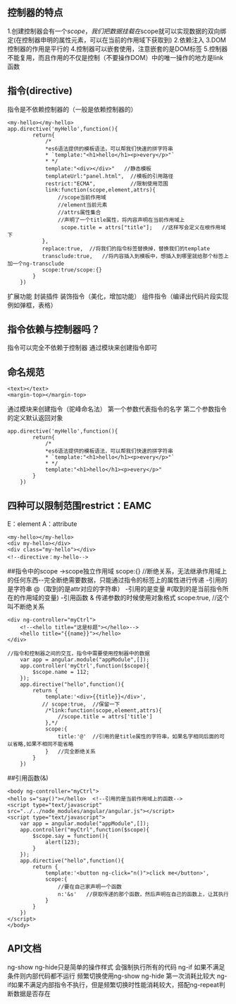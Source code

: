 ## 控制器的特点
1.创建控制器会有一个$scope，我们把数据挂载在$scope就可以实现数据的双向绑定(在控制器申明的属性元素，可以在当前的作用域下获取到)
2.依赖注入
3.DOM控制器的作用是平行的
4.控制器可以嵌套使用，注意嵌套的是DOM标签
5.控制器不能复用，而且作用的不仅是控制（不要操作DOM）中的唯一操作的地方是link函数

## 指令(directive)
指令是不依赖控制器的（一般是依赖控制器的）
```
<my-hello></my-hello>
app.directive('myHello',function(){
        return{
            /*
            *es6语法提供的模板语法，可以帮我们快速的拼字符串
            * `template:"<h1>hello</h1><p>every</p>"`
            * */
            template:"<div></div>"   //静态模板
            templateUrl:"panel.html",  //模板的引用路径
            restrict:"ECMA",           //限制使用范围
            link:function(scope,element,attrs){
                //scope当前作用域
                //element当前元素
                //attrs属性集合
                //声明了一个title属性，将内容声明在当前作用域上
                 scope.title = attrs["title"];   //这样写会定义在根作用域下
           },
           replace:true,  //将我们的指令标签替换掉，替换我们的template
           transclude:true,   //将内容插入到模板中，想插入到哪里就给那个标签上加一个ng-transclude
           scope:true/scope:{}
        }
    })
```
扩展功能 封装插件
装饰指令（美化，增加功能）
组件指令（编译出代码片段实现例如弹框，表格）

## 指令依赖与控制器吗？
指令可以完全不依赖于控制器
通过模块来创建指令即可

## 命名规范
```
<text></text>
<margin-top></margin-top>
```

通过模块来创建指令（驼峰命名法）
第一个参数代表指令的名字
第二个参数指令的定义默认返回对象
```
app.directive('myHello',function(){
        return{
            /*
            *es6语法提供的模板语法，可以帮我们快速的拼字符串
            * `template:"<h1>hello</h1><p>every</p>"`
            * */
            template:"<h1>hello</h1><p>every</p>"
        }
    })
```

## 四种可以限制范围restrict：EAMC
E：element   A：attribute
```
<my-hello></my-hello>
<div my-hello></div>
<div class="my-hello"></div>
<!--directive：my-hello-->
```

##指令中的scope
->scope独立作用域 
scope:{}      //断绝关系，无法继承作用域上的任何东西--完全断绝需要数据，只能通过指令的标签上的属性进行传递
-引用的是字符串 @（取到的是attr对应的字符串）
-引用的是变量  #(取到的是当前指令所在的作用域的变量)
-引用函数     & 传递参数的时候使用对象格式
scope:true,   //这个叫不断绝关系
```
<div ng-controller="myCtrl">
    <!--<hello title="这是标题"></hello>-->
    <hello title="{{name}}"></hello>
</div>

//指令和控制器之间的交互，指令中需要使用控制器中的数据
    var app = angular.module("appModule",[]);
    app.controller('myCtrl',function($scope){
        $scope.name = 112;
    });
    app.directive("hello",function(){
        return {
            template:'<div>{{title}}</div>',
           // scope:true,  //保留一下
            /*link:function(scope,element,attrs){
                //scope.title = attrs['title']
            },*/
            scope:{
                title:'@'  //引用的是title属性的字符串，如果名字相同后面的可以省略,如果不相同不能省略
            }   //完全断绝关系
        }
    })
```

##引用函数(&)
```
<body ng-controller="myCtrl">
<hello s="say()"></hello>  <!--引用的是当前作用域上的函数-->
<script type="text/javascript" src="../../node_modules/angular/angular.js"></script>
<script type="text/javascript">
    var app = angular.module("appModule",[]);
    app.controller("myCtrl",function($scope){
        $scope.say = function(){
            alert(123);
        }
    });
    app.directive("hello",function(){
        return {
            template:'<button ng-click="n()">click me</button>',
            scope:{
                //要在自己家声明一个函数
                n:'&s'   //获取传递的那个函数，然后声明在自己的函数上，让其执行
            }
        }
    })
</script>
</body>
```

## API文档
ng-show ng-hide只是简单的操作样式 会强制执行所有的代码
ng-if 如果不满足条件则内部代码都不运行
频繁切换使用ng-show ng-hide 第一次消耗比较大
ng-if如果不满足内部指令不执行，但是频繁切换时性能消耗较大，搭配ng-repeat判断数据是否存在
